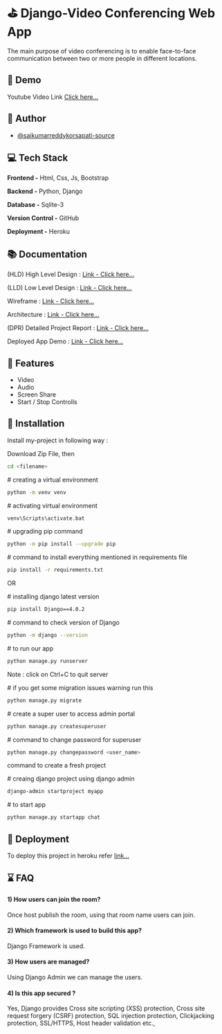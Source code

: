 
# ⛳ Django-Video Conferencing Web App

The main purpose of video conferencing is to enable face-to-face communication between two or more people in different locations.




## 🎥 Demo

Youtube Video Link [Click here...](https://youtu.be/6dKbLnG0Or4) 

## 👨 Author

- [@saikumarreddykorsapati-source](https://github.com/saikumarreddykorsapati-source)



## 💻 Tech Stack

**Frontend -** Html, Css, Js, Bootstrap

**Backend -** Python, Django

**Database -** Sqlite-3

**Version Control -** GitHub

**Deployment -** Heroku

## 📚 Documentation

(HLD) High Level Design : [Link - Click here...](https://github.com/saikumarreddykorsapati-source/DSM_Challenge_4/blob/main/Documents/Django_VC_HLD_1.0v.pdf)

(LLD) Low Level Design : [Link - Click here...](https://github.com/saikumarreddykorsapati-source/DSM_Challenge_4/blob/main/Documents/Django_VC_LLD_V01.pdf)

Wireframe : [Link - Click here...](https://github.com/saikumarreddykorsapati-source/DSM_Challenge_4/blob/main/Documents/Wireframe_Doc_DjangoVideoConderenceWebApp_v01.pdf)

Architecture : [Link - Click here...](https://github.com/saikumarreddykorsapati-source/DSM_Challenge_4/blob/main/Documents/Django_VC_Architecture.pdf)

(DPR) Detailed Project Report : [Link - Click here...](https://docs.google.com/presentation/d/1bszo3bBnD2KpTYfb9tTakYQ0zl4LTLKLl3qWMoJZ224/edit?usp=sharing)

Deployed App Demo : [Link - Click here...](https://django-video-conference-app.herokuapp.com)

## 📎 Features

- Video
- Audio
- Screen Share
- Start / Stop Controlls


## 📌 Installation

Install my-project in following way :

Download Zip File, then 

```bash 
cd <filename>
```
\# creating a virtual environment
```bash 
python -m venv venv 
```
\# activating virtual environment
```bash
venv\Scripts\activate.bat

```
\# upgrading pip command
```bash
python -m pip install --upgrade pip

```
\# command to install everything mentioned in requirements file
```bash  
pip install -r requirements.txt
```
OR

\# installing django latest version
```bash  
pip install Django==4.0.2
```
\# command to check version of Django
```bash 
python -m django --version
```

\# to run our app
```bash 
python manage.py runserver
```
Note : click on Ctrl+C to quit server


\# if you get some migration issues warning run this
```bash 
python manage.py migrate
```
\# create a super user to access admin portal
```bash 
python manage.py createsuperuser
```
\# command to change password for superuser
```bash 
python manage.py changepassword <user_name>
```
command to create a fresh project

\# creaing django project using django admin
```bash 
django-admin startproject myapp
```
\# to start app
```bash 
python manage.py startapp chat
```
 

 
 
 






## 💾 Deployment

To deploy this project in heroku refer [link...](https://studygyaan.com/django/django-everywhere-host-your-django-app-for-free-on-heroku)



## ⌛ FAQ

#### 1) How users can join the room?

Once host publish the room, using that room name users can join.

#### 2) Which framework is used to build this app?

Django Framework is used.

#### 3) How users are managed?
Using Django Admin we can manage the users.

#### 4) Is this app secured ?
Yes, Django provides Cross site scripting (XSS) protection, Cross site request forgery (CSRF) protection, SQL injection protection, Clickjacking protection, SSL/HTTPS, Host header validation etc.,

